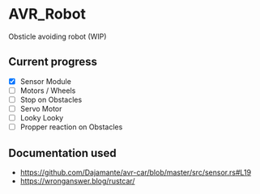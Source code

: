 # AVR_Robot
Obsticle avoiding robot (WIP)


## Current progress

* [x] Sensor Module
* [ ] Motors / Wheels
* [ ] Stop on Obstacles
* [ ] Servo Motor
* [ ] Looky Looky
* [ ] Propper reaction on Obstacles

## Documentation used

* https://github.com/Dajamante/avr-car/blob/master/src/sensor.rs#L19
* https://wronganswer.blog/rustcar/


